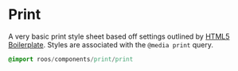 
# Print
A very basic print style sheet based off settings outlined by [HTML5
Boilerplate](http://html5boilerplate.com/). Styles are associated with
the `@media print` query.

```sass
@import roos/components/print/print
```

